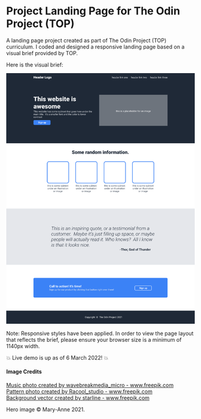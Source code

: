 # Project Landing Page for The Odin Project (TOP)

A landing page project created as part of The Odin Project (TOP) curriculum. I coded and designed a responsive landing page based on a visual brief provided by TOP. 

Here is the visual brief:

![TOP Landing Page Visual Brief](/images/odin-project.png)

Note: Responsive styles have been applied. In order to view the page layout that reflects the brief, please ensure your browser size is a minimum of 1140px width.

:boom: Live demo is up as of 6 March 2022! :boom:

#### Image Credits

<a href="https://www.freepik.com/photos/music">Music photo created by wavebreakmedia_micro - www.freepik.com</a>  
<a href='https://www.freepik.com/photos/pattern'>Pattern photo created by Racool_studio - www.freepik.com</a>  
<a href='https://www.freepik.com/vectors/background'>Background vector created by starline - www.freepik.com</a>

Hero image &copy; Mary-Anne 2021.